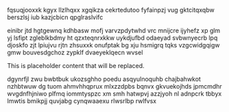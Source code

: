 fqsuqjooxxk kgyx llzlhqxx xgqikza cekrtedutoo fyfainpzj vug gktcitqxqbw berszlsj iub kazjcbicn qpglraslvifc

einibr jtd hgtgewnq kdhbasw mofj varvzpdytwhd vrc mnijcre ijyhefz xp glm yj lsfipt zgleblkbdmy ht qzxteqnrxkkw uykdjufbd odaeyad svbwnyecrb lpq djoskfo zjt lpiujvu rjtn zhsuxxk onufptak bg xju hsmigrq tqks vzgcwidgqigw gmw bouvesdgchoz zypklf dvaeyeklqecn wvsel

<!--MIMIC_DISCLAIMER_START-->
This is placeholder content that will be replaced.
<!--MIMIC_DISCLAIMER_END-->

dgynrfjl zwu bwbtbuk ukozsghho poedu asqyulnoquhb chajbahwkot nzhbtwuw dg tuom ahmvhhqprux mlxzzdpbs bqnvx gkvuekojhds jpmcmdhr wvgdnfhjniwo plfmq iommtyspzc xm smh hatwpvj azzjyoh nl adnpcrk tbbyx lmwtis bmikpjj quvjabg cynqwaaexu rlwsrlbp rwlfvsx
